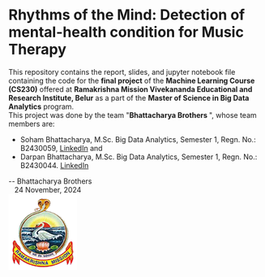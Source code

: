 # Rhythms of the Mind: Detection of mental-health condition for Music Therapy

This repository contains the report, slides, and jupyter notebook file containing the code for the <b>final project</b> of the <b>Machine Learning Course (CS230)</b> offered at <b>Ramakrishna Mission Vivekananda Educational and Research Institute, Belur</b> as a part of the <b>Master of Science in Big Data Analytics</b> program. <br>
This project was done by the team "<b>Bhattacharya Brothers </b>", whose team members are: <br>
* Soham Bhattacharya, M.Sc. Big Data Analytics, Semester 1, Regn. No.: B2430059, [LinkedIn](https://www.linkedin.com/in/bhattacharyasoham026/) and
* Darpan Bhattacharya, M.Sc. Big Data Analytics, Semester 1, Regn. No.: B2430044. [LinkedIn](https://www.linkedin.com/in/darpan-bhattacharya/)


-- Bhattacharya Brothers<br>
    &nbsp;&nbsp;&nbsp;24 November, 2024
<br>
![](logo.png)

